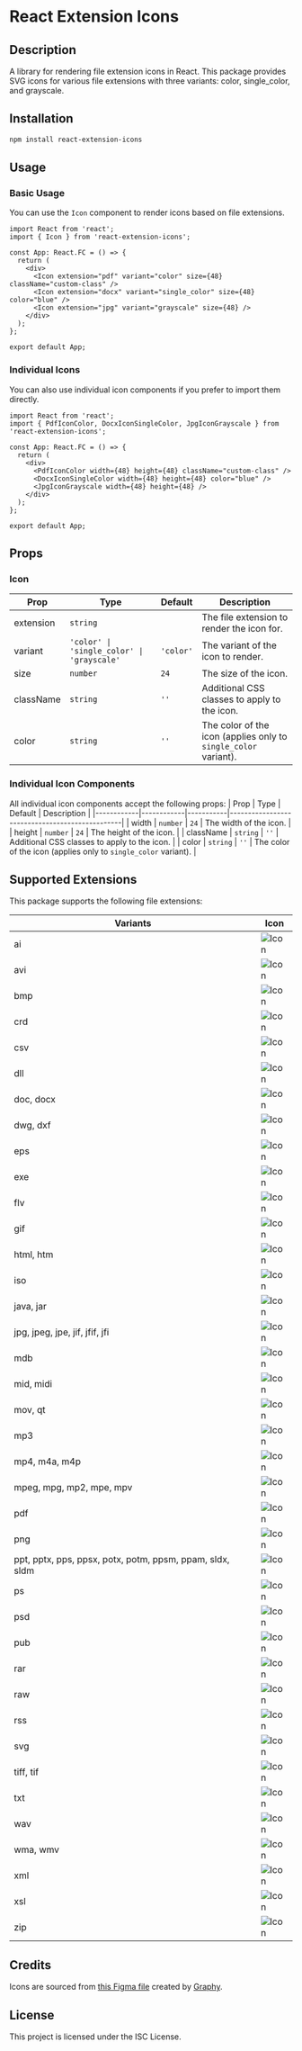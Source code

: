 
# React Extension Icons

## Description
A library for rendering file extension icons in React. This package provides SVG icons for various file extensions with three variants: color, single_color, and grayscale.

## Installation
```bash
npm install react-extension-icons
```

## Usage

### Basic Usage
You can use the `Icon` component to render icons based on file extensions.

```tsx
import React from 'react';
import { Icon } from 'react-extension-icons';

const App: React.FC = () => {
  return (
    <div>
      <Icon extension="pdf" variant="color" size={48} className="custom-class" />
      <Icon extension="docx" variant="single_color" size={48} color="blue" />
      <Icon extension="jpg" variant="grayscale" size={48} />
    </div>
  );
};

export default App;
```

### Individual Icons
You can also use individual icon components if you prefer to import them directly.

```tsx
import React from 'react';
import { PdfIconColor, DocxIconSingleColor, JpgIconGrayscale } from 'react-extension-icons';

const App: React.FC = () => {
  return (
    <div>
      <PdfIconColor width={48} height={48} className="custom-class" />
      <DocxIconSingleColor width={48} height={48} color="blue" />
      <JpgIconGrayscale width={48} height={48} />
    </div>
  );
};

export default App;
```

## Props

### Icon
| Prop       | Type                       | Default   | Description                                    |
|------------|----------------------------|-----------|------------------------------------------------|
| extension  | `string`                   |           | The file extension to render the icon for.     |
| variant    | `'color' \| 'single_color' \| 'grayscale'` | `'color'` | The variant of the icon to render.             |
| size       | `number`                   | `24`      | The size of the icon.                          |
| className  | `string`                   | `''`      | Additional CSS classes to apply to the icon.   |
| color      | `string`                   | `''`      | The color of the icon (applies only to `single_color` variant).   |

### Individual Icon Components
All individual icon components accept the following props:
| Prop       | Type       | Default   | Description                                    |
|------------|------------|-----------|------------------------------------------------|
| width      | `number`   | `24`      | The width of the icon.                         |
| height     | `number`   | `24`      | The height of the icon.                        |
| className  | `string`   | `''`      | Additional CSS classes to apply to the icon.   |
| color      | `string`   | `''`      | The color of the icon (applies only to `single_color` variant).   |

## Supported Extensions
This package supports the following file extensions:

| Variants | Icon |
|----------|------|
| ai | ![Icon](https://raw.githubusercontent.com/Jcampillo1207/react-extension-icons/abacdeb2dd75be1acc28e96acc251b0ba366722f/svg/color/AI.svg) |
| avi | ![Icon](https://raw.githubusercontent.com/Jcampillo1207/react-extension-icons/abacdeb2dd75be1acc28e96acc251b0ba366722f/svg/color/AVI.svg) |
| bmp | ![Icon](https://raw.githubusercontent.com/Jcampillo1207/react-extension-icons/abacdeb2dd75be1acc28e96acc251b0ba366722f/svg/color/BMP.svg) |
| crd | ![Icon](https://raw.githubusercontent.com/Jcampillo1207/react-extension-icons/abacdeb2dd75be1acc28e96acc251b0ba366722f/svg/color/CRD.svg) |
| csv | ![Icon](https://raw.githubusercontent.com/Jcampillo1207/react-extension-icons/abacdeb2dd75be1acc28e96acc251b0ba366722f/svg/color/CSV.svg) |
| dll | ![Icon](https://raw.githubusercontent.com/Jcampillo1207/react-extension-icons/abacdeb2dd75be1acc28e96acc251b0ba366722f/svg/color/DLL.svg) |
| doc, docx | ![Icon](https://raw.githubusercontent.com/Jcampillo1207/react-extension-icons/abacdeb2dd75be1acc28e96acc251b0ba366722f/svg/color/DOC.svg) |
| dwg, dxf | ![Icon](https://raw.githubusercontent.com/Jcampillo1207/react-extension-icons/abacdeb2dd75be1acc28e96acc251b0ba366722f/svg/color/DWG.svg) |
| eps | ![Icon](https://raw.githubusercontent.com/Jcampillo1207/react-extension-icons/abacdeb2dd75be1acc28e96acc251b0ba366722f/svg/color/EPS.svg) |
| exe | ![Icon](https://raw.githubusercontent.com/Jcampillo1207/react-extension-icons/abacdeb2dd75be1acc28e96acc251b0ba366722f/svg/color/EXE.svg) |
| flv | ![Icon](https://raw.githubusercontent.com/Jcampillo1207/react-extension-icons/abacdeb2dd75be1acc28e96acc251b0ba366722f/svg/color/FLV.svg) |
| gif | ![Icon](https://raw.githubusercontent.com/Jcampillo1207/react-extension-icons/abacdeb2dd75be1acc28e96acc251b0ba366722f/svg/color/GIF.svg) |
| html, htm | ![Icon](https://raw.githubusercontent.com/Jcampillo1207/react-extension-icons/abacdeb2dd75be1acc28e96acc251b0ba366722f/svg/color/HTML.svg) |
| iso | ![Icon](https://raw.githubusercontent.com/Jcampillo1207/react-extension-icons/abacdeb2dd75be1acc28e96acc251b0ba366722f/svg/color/ISO.svg) |
| java, jar | ![Icon](https://raw.githubusercontent.com/Jcampillo1207/react-extension-icons/abacdeb2dd75be1acc28e96acc251b0ba366722f/svg/color/JAVA.svg) |
| jpg, jpeg, jpe, jif, jfif, jfi | ![Icon](https://raw.githubusercontent.com/Jcampillo1207/react-extension-icons/abacdeb2dd75be1acc28e96acc251b0ba366722f/svg/color/JPG.svg) |
| mdb | ![Icon](https://raw.githubusercontent.com/Jcampillo1207/react-extension-icons/abacdeb2dd75be1acc28e96acc251b0ba366722f/svg/color/MDB.svg) |
| mid, midi | ![Icon](https://raw.githubusercontent.com/Jcampillo1207/react-extension-icons/abacdeb2dd75be1acc28e96acc251b0ba366722f/svg/color/MID.svg) |
| mov, qt | ![Icon](https://raw.githubusercontent.com/Jcampillo1207/react-extension-icons/abacdeb2dd75be1acc28e96acc251b0ba366722f/svg/color/MOV.svg) |
| mp3 | ![Icon](https://raw.githubusercontent.com/Jcampillo1207/react-extension-icons/abacdeb2dd75be1acc28e96acc251b0ba366722f/svg/color/MP3.svg) |
| mp4, m4a, m4p | ![Icon](https://raw.githubusercontent.com/Jcampillo1207/react-extension-icons/abacdeb2dd75be1acc28e96acc251b0ba366722f/svg/color/MP4.svg) |
| mpeg, mpg, mp2, mpe, mpv | ![Icon](https://raw.githubusercontent.com/Jcampillo1207/react-extension-icons/abacdeb2dd75be1acc28e96acc251b0ba366722f/svg/color/MPEG.svg) |
| pdf | ![Icon](https://raw.githubusercontent.com/Jcampillo1207/react-extension-icons/abacdeb2dd75be1acc28e96acc251b0ba366722f/svg/color/PDF.svg) |
| png | ![Icon](https://raw.githubusercontent.com/Jcampillo1207/react-extension-icons/abacdeb2dd75be1acc28e96acc251b0ba366722f/svg/color/PNG.svg) |
| ppt, pptx, pps, ppsx, potx, potm, ppsm, ppam, sldx, sldm | ![Icon](https://raw.githubusercontent.com/Jcampillo1207/react-extension-icons/abacdeb2dd75be1acc28e96acc251b0ba366722f/svg/color/PPT.svg) |
| ps | ![Icon](https://raw.githubusercontent.com/Jcampillo1207/react-extension-icons/abacdeb2dd75be1acc28e96acc251b0ba366722f/svg/color/PS.svg) |
| psd | ![Icon](https://raw.githubusercontent.com/Jcampillo1207/react-extension-icons/abacdeb2dd75be1acc28e96acc251b0ba366722f/svg/color/PSD.svg) |
| pub | ![Icon](https://raw.githubusercontent.com/Jcampillo1207/react-extension-icons/abacdeb2dd75be1acc28e96acc251b0ba366722f/svg/color/PUB.svg) |
| rar | ![Icon](https://raw.githubusercontent.com/Jcampillo1207/react-extension-icons/abacdeb2dd75be1acc28e96acc251b0ba366722f/svg/color/RAR.svg) |
| raw | ![Icon](https://raw.githubusercontent.com/Jcampillo1207/react-extension-icons/abacdeb2dd75be1acc28e96acc251b0ba366722f/svg/color/RAW.svg) |
| rss | ![Icon](https://raw.githubusercontent.com/Jcampillo1207/react-extension-icons/abacdeb2dd75be1acc28e96acc251b0ba366722f/svg/color/RSS.svg) |
| svg | ![Icon](https://raw.githubusercontent.com/Jcampillo1207/react-extension-icons/abacdeb2dd75be1acc28e96acc251b0ba366722f/svg/color/SVG.svg) |
| tiff, tif | ![Icon](https://raw.githubusercontent.com/Jcampillo1207/react-extension-icons/abacdeb2dd75be1acc28e96acc251b0ba366722f/svg/color/TIFF.svg) |
| txt | ![Icon](https://raw.githubusercontent.com/Jcampillo1207/react-extension-icons/abacdeb2dd75be1acc28e96acc251b0ba366722f/svg/color/TXT.svg) |
| wav | ![Icon](https://raw.githubusercontent.com/Jcampillo1207/react-extension-icons/abacdeb2dd75be1acc28e96acc251b0ba366722f/svg/color/WAV.svg) |
| wma, wmv | ![Icon](https://raw.githubusercontent.com/Jcampillo1207/react-extension-icons/abacdeb2dd75be1acc28e96acc251b0ba366722f/svg/color/WMA.svg) |
| xml | ![Icon](https://raw.githubusercontent.com/Jcampillo1207/react-extension-icons/abacdeb2dd75be1acc28e96acc251b0ba366722f/svg/color/XML.svg) |
| xsl | ![Icon](https://raw.githubusercontent.com/Jcampillo1207/react-extension-icons/abacdeb2dd75be1acc28e96acc251b0ba366722f/svg/color/XSL.svg) |
| zip | ![Icon](https://raw.githubusercontent.com/Jcampillo1207/react-extension-icons/abacdeb2dd75be1acc28e96acc251b0ba366722f/svg/color/ZIP.svg) |

## Credits
Icons are sourced from [this Figma file](https://www.figma.com/community/file/1113398399853613530/40-file-type-file-extension-icon) created by [Graphy](https://www.figma.com/@graphy918).

## License
This project is licensed under the ISC License.
